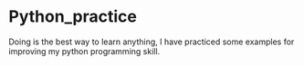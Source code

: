 # Python_practice
Doing is the best way to learn anything, I have practiced some examples for improving my python programming skill.
